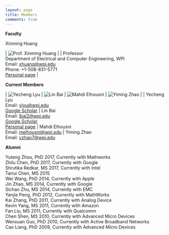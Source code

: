 ```yaml
---
layout: page
title: Members
comments: true
---
```


**Faculty**

Xinming Huang

| ![Prof. Xinming Huang]({{site.baseurl}}/assets/images/xinming.gif) | | Professor<br> Department of Electrical and Computer Engineering, WPI<br> Email: xhuang@wpi.edu<br> Phone: +1-508-831-5771<br> <a href="http://users.wpi.edu/~xhuang/">Personal page</a> |




**Current Members**

| ![Yecheng Lyu]({{site.baseurl}}/assets/images/yecheng.jpg) | ![Lin Bai]({{site.baseurl}}/assets/images/yecheng.jpg) | ![Mahdi Elhousni]({{site.baseurl}}/assets/images/yecheng.jpg) | ![Yiming Zhao]({{site.baseurl}}/assets/images/yiming.jpg) |
| Yecheng Lyu<br> Email: ylyu@wpi.edu<br> <a href="https://scholar.google.com/citations?user=yZHiTWsAAAAJ&hl=en">Google Scholar</a> | Lin Bai<br> Email: lbai2@wpi.edu<br> <a href="https://scholar.google.com/citations?hl=en&user=L7gsnOEAAAAJ">Google Scholar</a><br> <a href="https://linbaiwpi.github.io">Personal page</a> | Mahdi Elhousni<br> Email: melhousni@wpi.edu | Yiming Zhao<br> Email: yzhao7@wpi.edu




**Alumni**

Yuteng Zhou, PhD 2017, Currently with Mathworks<br>
Zhilu Chen, PhD 2017, Currently with Google<br>
Shrutika Redkar, MS 2017, Currently with Intel<br>
Tairui Chen, MS 2015<br>
Wei Wang, PhD 2014, Currently with Apple<br>
Jin Zhao, MS 2014, Currently with Google<br>
Sichao Zhu, MS 2014, Currently with EMC<br>
Yanjie Peng, PhD 2012, Currently with MathWorks<br>
Kai Zhang, PhD 2011, Currently with Analog Device<br>
Kevin Yang, MS 2011, Currently with Amazon<br>
Fan Liu, MS 2011, Currently with Qualcomm<br>
Chen Shen, MS 2010, Currently with Advanced Micro Devices<br>
Wenxuan Guo, PhD 2010, Currently with Active Broadband Networks<br>
Cao Liang, PhD 2009, Currently with Advanced Micro Devices
